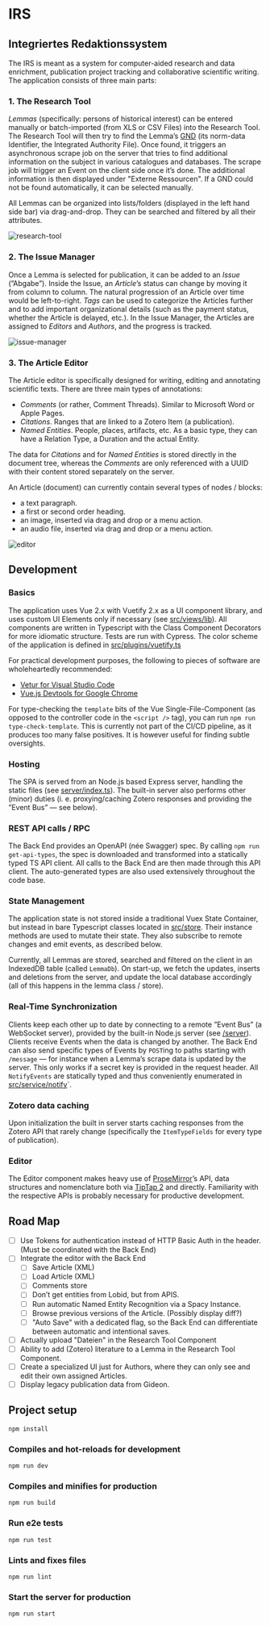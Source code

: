 # IRS

## Integriertes Redaktionssystem

The IRS is meant as a system for computer-aided research and data enrichment, publication project tracking and collaborative scientific writing. The application consists of three main parts:

### 1. The Research Tool

*Lemmas* (specifically: persons of historical interest) can be entered manually or batch-imported (from XLS or CSV Files) into the Research Tool. The Research Tool will then try to find the Lemma’s [GND](https://en.wikipedia.org/wiki/Integrated_Authority_File) (its norm-data Identifier, the Integrated Authority File). Once found, it triggers an asynchronous scrape job on the server that tries to find additional information on the subject in various catalogues and databases. The scrape job will trigger an Event on the client side once it’s done. The additional information is then displayed under "Externe Ressourcen". If a GND could not be found automatically, it can be selected manually.

All Lemmas can be organized into lists/folders (displayed in the left hand side bar) via drag-and-drop. They can be searched and filtered by all their attributes.

![research-tool](screenshots/research-tool.png)

### 2. The Issue Manager

Once a Lemma is selected for publication, it can be added to an *Issue* (”Abgabe”). Inside the Issue, an *Article*’s status can change by moving it from column to column. The natural progression of an Article over time would be left-to-right. *Tags* can be used to categorize the Articles further and to add important organizational details (such as the payment status, whether the Article is delayed, etc.). In the Issue Manager, the Articles are assigned to *Editors* and *Authors*, and the progress is tracked.

![issue-manager](screenshots/issue-manager.png)

### 3. The Article Editor

The Article editor is specifically designed for writing, editing and annotating scientific texts. There are three main types of annotations:

- *Comments* (or rather, Comment Threads). Similar to Microsoft Word or Apple Pages.
- *Citations*. Ranges that are linked to a Zotero Item (a publication).
- *Named Entities*. People, places, artifacts, etc. As a basic type, they can have a Relation Type, a Duration and the actual Entity.

The data for *Citations* and for *Named Entities* is stored directly in the document tree, whereas the *Comments* are only referenced with a UUID with their content stored separately on the server.

An Article (document) can currently contain several types of nodes / blocks:

- a text paragraph.
- a first or second order heading.
- an image, inserted via drag and drop or a menu action.
- an audio file, inserted via drag and drop or a menu action.

![editor](screenshots/editor.png)

## Development

### Basics

The application uses Vue 2.x with Vuetify 2.x as a UI component library, and uses custom UI Elements only if necessary (see [src/views/lib](src/views/lib)). All components are written in Typescript with the Class Component Decorators for more idiomatic structure. Tests are run with Cypress. The color scheme of the application is defined in [src/plugins/vuetify.ts](src/plugins/vuetify.ts)

For practical development purposes, the following to pieces of software are wholeheartedly recommended:

- [Vetur for Visual Studio Code](https://marketplace.visualstudio.com/items?itemName=octref.vetur)
- [Vue.js Devtools for Google Chrome](https://chrome.google.com/webstore/detail/vuejs-devtools/nhdogjmejiglipccpnnnanhbledajbpd)

For type-checking the `template` bits of the Vue Single-File-Component (as opposed to the controller code in the `<script />` tag), you can run `npm run type-check-template`. This is currently not part of the CI/CD pipeline, as it produces too many false positives. It is however useful for finding subtle oversights.

### Hosting

The SPA is served from an Node.js based Express server, handling the static files (see [server/index.ts](server/index.ts)). The built-in server also performs other (minor) duties (i. e. proxying/caching Zotero responses and providing the ”Event Bus” — see below).

### REST API calls / RPC

The Back End provides an OpenAPI (née Swagger) spec. By calling `npm run get-api-types`, the spec is downloaded and transformed into a statically typed TS API client. All calls to the Back End are then made through this API client. The auto-generated types are also used extensively throughout the code base.

### State Management

The application state is not stored inside a traditional Vuex State Container, but instead in bare Typescript classes located in [src/store](src/store). Their instance methods are used to mutate their state. They also subscribe to remote changes and emit events, as described below.

Currently, all Lemmas are stored, searched and filtered on the client in an IndexedDB table (called `LemmaDb`). On start-up, we fetch the updates, inserts and deletions from the server, and update the local database accordingly (all of this happens in the lemma class / store).

### Real-Time Synchronization

Clients keep each other up to date by connecting to a remote ”Event Bus” (a WebSocket server), provided by the built-in Node.js server (see [/server](/server/index.ts)). Clients receive Events when the data is changed by another. The Back End can also send specific types of Events by `POST`ing to paths starting with `/message` — for instance when a Lemma’s scrape data is updated by the server. This only works if a secret key is provided in the request header. All `NotifyEvents` are statically typed and thus conveniently enumerated in [src/service/notify](src/service/notify/notify.ts)`.

### Zotero data caching

Upon initialization the built in server starts caching responses from the Zotero API that rarely change (specifically the `ItemTypeFields` for every type of publication).

### Editor

The Editor component makes heavy use of [ProseMirror](https://prosemirror.net)’s API, data structures and nomenclature both via [TipTap 2](https://tiptap.dev) and directly. Familiarity with the respective APIs is probably necessary for productive development.

## Road Map

- [ ] Use Tokens for authentication instead of HTTP Basic Auth in the header. (Must be coordinated with the Back End)
- [ ] Integrate the editor with the Back End
  - [ ] Save Article (XML)
  - [ ] Load Article (XML)
  - [ ] Comments store
  - [ ] Don’t get entities from Lobid, but from APIS.
  - [ ] Run automatic Named Entity Recognition via a Spacy Instance.
  - [ ] Browse previous versions of the Article. (Possibly display diff?)
  - [ ] "Auto Save" with a dedicated flag, so the Back End can differentiate between automatic and intentional saves.
- [ ] Actually upload "Dateien" in the Research Tool Component
- [ ] Ability to add (Zotero) literature to a Lemma in the Research Tool Component.
- [ ] Create a specialized UI just for Authors, where they can only see and edit their own assigned Articles.
- [ ] Display legacy publication data from Gideon.

## Project setup

```
npm install
```

### Compiles and hot-reloads for development

```
npm run dev
```

### Compiles and minifies for production

```
npm run build
```

### Run e2e tests

```
npm run test
```

### Lints and fixes files

```
npm run lint
```

### Start the server for production

```
npm run start
```

